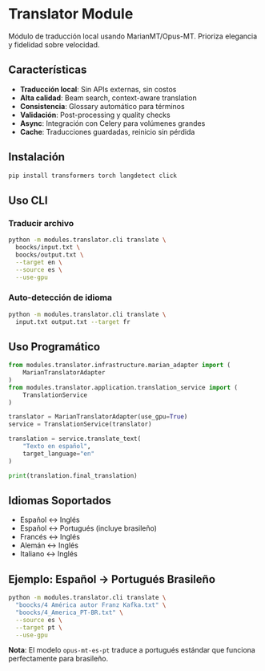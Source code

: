 # Translator Module

Módulo de traducción local usando MarianMT/Opus-MT.
Prioriza elegancia y fidelidad sobre velocidad.

## Características

- **Traducción local**: Sin APIs externas, sin costos
- **Alta calidad**: Beam search, context-aware translation
- **Consistencia**: Glossary automático para términos
- **Validación**: Post-processing y quality checks
- **Async**: Integración con Celery para volúmenes grandes
- **Cache**: Traducciones guardadas, reinicio sin pérdida

## Instalación

```bash
pip install transformers torch langdetect click
```

## Uso CLI

### Traducir archivo

```bash
python -m modules.translator.cli translate \
  boocks/input.txt \
  boocks/output.txt \
  --target en \
  --source es \
  --use-gpu
```

### Auto-detección de idioma

```bash
python -m modules.translator.cli translate \
  input.txt output.txt --target fr
```

## Uso Programático

```python
from modules.translator.infrastructure.marian_adapter import (
    MarianTranslatorAdapter
)
from modules.translator.application.translation_service import (
    TranslationService
)

translator = MarianTranslatorAdapter(use_gpu=True)
service = TranslationService(translator)

translation = service.translate_text(
    "Texto en español",
    target_language="en"
)

print(translation.final_translation)
```

## Idiomas Soportados

- Español ↔ Inglés
- Español ↔ Portugués (incluye brasileño)
- Francés ↔ Inglés
- Alemán ↔ Inglés
- Italiano ↔ Inglés

## Ejemplo: Español → Portugués Brasileño

```bash
python -m modules.translator.cli translate \
  "boocks/4 América autor Franz Kafka.txt" \
  "boocks/4_America_PT-BR.txt" \
  --source es \
  --target pt \
  --use-gpu
```

**Nota**: El modelo `opus-mt-es-pt` traduce a portugués
estándar que funciona perfectamente para brasileño.
